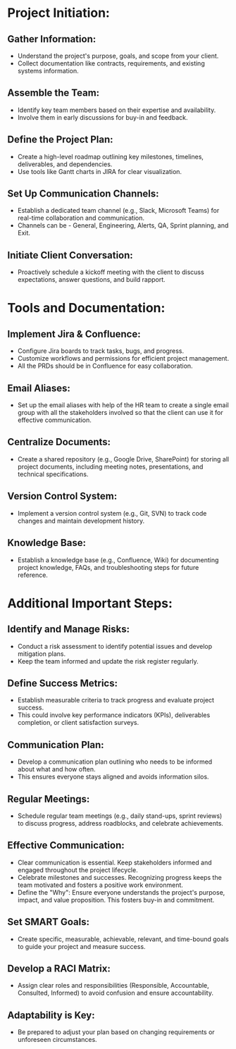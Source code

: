 # Project Initiation:
## Gather Information:
- Understand the project's purpose, goals, and scope from your client.
- Collect documentation like contracts, requirements, and existing systems information.

## Assemble the Team:
- Identify key team members based on their expertise and availability.
- Involve them in early discussions for buy-in and feedback.

## Define the Project Plan:
- Create a high-level roadmap outlining key milestones, timelines, deliverables, and dependencies.
- Use tools like Gantt charts in JIRA for clear visualization.

## Set Up Communication Channels:
- Establish a dedicated team channel (e.g., Slack, Microsoft Teams) for real-time collaboration and communication.
- Channels can be - General, Engineering, Alerts, QA, Sprint planning, and Exit.

## Initiate Client Conversation:
- Proactively schedule a kickoff meeting with the client to discuss expectations, answer questions, and build rapport.

# Tools and Documentation:
## Implement Jira & Confluence:
- Configure Jira boards to track tasks, bugs, and progress.
- Customize workflows and permissions for efficient project management.
- All the PRDs should be in Confluence for easy collaboration.

## Email Aliases:
- Set up the email aliases with help of the HR team to create a single email group with all the stakeholders involved so that the client can use it for effective communication.

## Centralize Documents:
- Create a shared repository (e.g., Google Drive, SharePoint) for storing all project documents, including meeting notes, presentations, and technical specifications.

## Version Control System:
- Implement a version control system (e.g., Git, SVN) to track code changes and maintain development history.

## Knowledge Base:
- Establish a knowledge base (e.g., Confluence, Wiki) for documenting project knowledge, FAQs, and troubleshooting steps for future reference.

# Additional Important Steps:
## Identify and Manage Risks:
- Conduct a risk assessment to identify potential issues and develop mitigation plans.
- Keep the team informed and update the risk register regularly.

## Define Success Metrics:
- Establish measurable criteria to track progress and evaluate project success.
- This could involve key performance indicators (KPIs), deliverables completion, or client satisfaction surveys.

## Communication Plan:
- Develop a communication plan outlining who needs to be informed about what and how often.
- This ensures everyone stays aligned and avoids information silos.

## Regular Meetings:
- Schedule regular team meetings (e.g., daily stand-ups, sprint reviews) to discuss progress, address roadblocks, and celebrate achievements.

## Effective Communication:
- Clear communication is essential. Keep stakeholders informed and engaged throughout the project lifecycle.
- Celebrate milestones and successes. Recognizing progress keeps the team motivated and fosters a positive work environment.
- Define the "Why": Ensure everyone understands the project's purpose, impact, and value proposition. This fosters buy-in and commitment.

## Set SMART Goals:
- Create specific, measurable, achievable, relevant, and time-bound goals to guide your project and measure success.

## Develop a RACI Matrix:
- Assign clear roles and responsibilities (Responsible, Accountable, Consulted, Informed) to avoid confusion and ensure accountability.

## Adaptability is Key:
- Be prepared to adjust your plan based on changing requirements or unforeseen circumstances.
